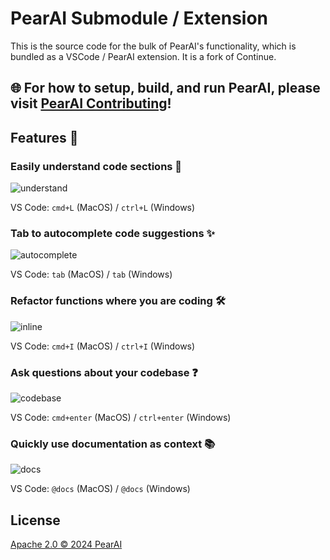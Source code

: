 
# PearAI Submodule / Extension

This is the source code for the bulk of PearAI's functionality, which is bundled as a VSCode / PearAI extension. It is a fork of Continue.

## 🌐 **For how to setup, build, and run PearAI, please visit [PearAI Contributing](https://github.com/trypear/pearai-app)!**

## Features 🚀

### Easily understand code sections 🤔

![understand](docs/static/img/understand.gif)

VS Code: `cmd+L` (MacOS) / `ctrl+L` (Windows)

### Tab to autocomplete code suggestions ✨

![autocomplete](docs/static/img/autocomplete.gif)

VS Code: `tab` (MacOS) / `tab` (Windows)

### Refactor functions where you are coding 🛠️

![inline](docs/static/img/inline.gif)

VS Code: `cmd+I` (MacOS) / `ctrl+I` (Windows)

### Ask questions about your codebase ❓

![codebase](docs/static/img/codebase.gif)

VS Code: `cmd+enter` (MacOS) / `ctrl+enter` (Windows)

### Quickly use documentation as context 📚

![docs](docs/static/img/docs.gif)

VS Code: `@docs` (MacOS) / `@docs` (Windows)

## License

[Apache 2.0 © 2024 PearAI](./LICENSE)